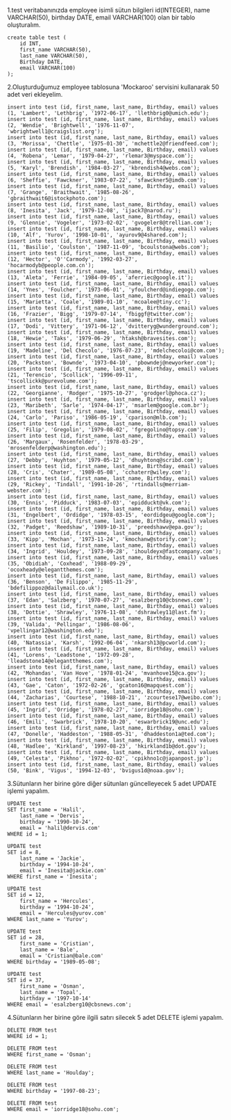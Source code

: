 1.test veritabanınızda employee isimli sütun bilgileri id(INTEGER), name VARCHAR(50), birthday DATE, email VARCHAR(100) olan bir tablo oluşturalım.

    create table test (
	    id INT,
	    first_name VARCHAR(50),
	    last_name VARCHAR(50),
	    Birthday DATE,
	    email VARCHAR(100)
    );

2.Oluşturduğumuz employee tablosuna 'Mockaroo' servisini kullanarak 50 adet veri ekleyelim.

    insert into test (id, first_name, last_name, Birthday, email) values (1, 'Lambert', 'Lethbrig', '1972-06-17', 'llethbrig0@umich.edu');
    insert into test (id, first_name, last_name, Birthday, email) values (2, 'Wendie', 'Brightwell', '1976-11-07', 'wbrightwell1@craigslist.org');
    insert into test (id, first_name, last_name, Birthday, email) values (3, 'Morissa', 'Chettle', '1975-01-30', 'mchettle2@friendfeed.com');
    insert into test (id, first_name, last_name, Birthday, email) values (4, 'Robena', 'Lemar', '1979-04-27', 'rlemar3@myspace.com');
    insert into test (id, first_name, last_name, Birthday, email) values (5, 'Karyl', 'Brendish', '1984-03-27', 'kbrendish4@webs.com');
    insert into test (id, first_name, last_name, Birthday, email) values (6, 'Sheffie', 'Fawckner', '1983-07-22', 'sfawckner5@imdb.com');
    insert into test (id, first_name, last_name, Birthday, email) values (7, 'Grange', 'Braithwait', '1985-08-26', 'gbraithwait6@istockphoto.com');
    insert into test (id, first_name, last_name, Birthday, email) values (8, 'Inesita', 'Jack', '1979-12-08', 'ijack7@narod.ru');
    insert into test (id, first_name, last_name, Birthday, email) values (9, 'Glennie', 'Vogeler', '1973-02-02', 'gvogeler8@trellian.com');
    insert into test (id, first_name, last_name, Birthday, email) values (10, 'Alf', 'Yurov', '1998-10-01', 'ayurov9@4shared.com');
    insert into test (id, first_name, last_name, Birthday, email) values (11, 'Basilio', 'Coulston', '1987-11-09', 'bcoulstona@webs.com');
    insert into test (id, first_name, last_name, Birthday, email) values (12, 'Hector', 'O''Carmody', '1992-03-27', 'hocarmodyb@people.com.cn');
    insert into test (id, first_name, last_name, Birthday, email) values (13, 'Aleta', 'Ferrie', '1984-09-05', 'aferriec@google.it');
    insert into test (id, first_name, last_name, Birthday, email) values (14, 'Ynes', 'Foulcher', '1973-06-01', 'yfoulcherd@indiegogo.com');
    insert into test (id, first_name, last_name, Birthday, email) values (15, 'Marietta', 'Coale', '1989-01-10', 'mcoalee@tiny.cc');
    insert into test (id, first_name, last_name, Birthday, email) values (16, 'Frazier', 'Bigg', '1979-07-14', 'fbiggf@twitter.com');
    insert into test (id, first_name, last_name, Birthday, email) values (17, 'Dodi', 'Vittery', '1971-06-12', 'dvitteryg@wunderground.com');
    insert into test (id, first_name, last_name, Birthday, email) values (18, 'Hewie', 'Taks', '1979-06-29', 'htaksh@bravesites.com');
    insert into test (id, first_name, last_name, Birthday, email) values (19, 'Madeline', 'Del Checolo', '1976-07-23', 'mdelchecoloi@com.com');
    insert into test (id, first_name, last_name, Birthday, email) values (20, 'Packston', 'Bownde', '1973-04-10', 'pbowndej@newyorker.com');
    insert into test (id, first_name, last_name, Birthday, email) values (21, 'Terencio', 'Scollick', '1996-09-11', 'tscollickk@purevolume.com');
    insert into test (id, first_name, last_name, Birthday, email) values (22, 'Georgianne', 'Rodger', '1975-10-27', 'grodgerl@phoca.cz');
    insert into test (id, first_name, last_name, Birthday, email) values (23, 'Maribeth', 'Sarle', '1974-04-17', 'msarlem@google.com.br');
    insert into test (id, first_name, last_name, Birthday, email) values (24, 'Carlo', 'Pariso', '1986-05-19', 'cparison@mlb.com');
    insert into test (id, first_name, last_name, Birthday, email) values (25, 'Filip', 'Gregolin', '1979-08-02', 'fgregolino@topsy.com');
    insert into test (id, first_name, last_name, Birthday, email) values (26, 'Margaux', 'Rosenfelder', '1978-03-29', 'mrosenfelderp@washington.edu');
    insert into test (id, first_name, last_name, Birthday, email) values (27, 'Debby', 'Huyhton', '1979-05-12', 'dhuyhtonq@scribd.com');
    insert into test (id, first_name, last_name, Birthday, email) values (28, 'Cris', 'Chater', '1989-05-08', 'cchaterr@wiley.com');
    insert into test (id, first_name, last_name, Birthday, email) values (29, 'Rickey', 'Tindall', '1991-10-26', 'rtindalls@merriam-webster.com');
    insert into test (id, first_name, last_name, Birthday, email) values (30, 'Ennis', 'Pidduck', '1983-07-03', 'epidduckt@vk.com');
    insert into test (id, first_name, last_name, Birthday, email) values (31, 'Engelbert', 'Ordidge', '1978-03-15', 'eordidgeu@google.com');
    insert into test (id, first_name, last_name, Birthday, email) values (32, 'Padget', 'Reedshaw', '1989-10-31', 'preedshawv@epa.gov');
    insert into test (id, first_name, last_name, Birthday, email) values (33, 'Kipp', 'Mochan', '1973-11-24', 'kmochanw@storify.com');
    insert into test (id, first_name, last_name, Birthday, email) values (34, 'Ingrid', 'Houldey', '1973-09-28', 'ihouldeyx@fastcompany.com');
    insert into test (id, first_name, last_name, Birthday, email) values (35, 'Obidiah', 'Coxhead', '1988-09-29', 'ocoxheady@elegantthemes.com');
    insert into test (id, first_name, last_name, Birthday, email) values (36, 'Benson', 'De Filippo', '1985-11-29', 'bdefilippoz@dailymail.co.uk');
    insert into test (id, first_name, last_name, Birthday, email) values (37, 'Edan', 'Salzberg', '1970-07-27', 'esalzberg10@cbsnews.com');
    insert into test (id, first_name, last_name, Birthday, email) values (38, 'Dottie', 'Shrawley', '1976-11-08', 'dshrawley11@last.fm');
    insert into test (id, first_name, last_name, Birthday, email) values (39, 'Valida', 'Pellingar', '1986-08-06', 'vpellingar12@washington.edu');
    insert into test (id, first_name, last_name, Birthday, email) values (40, 'Natassia', 'Karsh', '1992-06-04', 'nkarsh13@pcworld.com');
    insert into test (id, first_name, last_name, Birthday, email) values (41, 'Lorens', 'Leadstone', '1972-09-28', 'lleadstone14@elegantthemes.com');
    insert into test (id, first_name, last_name, Birthday, email) values (42, 'Mohandas', 'Van Hove', '1978-01-24', 'mvanhove15@ca.gov');
    insert into test (id, first_name, last_name, Birthday, email) values (43, 'Gae', 'Caton', '1972-02-26', 'gcaton16@mapquest.com');
    insert into test (id, first_name, last_name, Birthday, email) values (44, 'Zacharias', 'Courtese', '1988-10-21', 'zcourtese17@weibo.com');
    insert into test (id, first_name, last_name, Birthday, email) values (45, 'Ingrid', 'Orridge', '1978-02-27', 'iorridge18@sohu.com');
    insert into test (id, first_name, last_name, Birthday, email) values (46, 'Emili', 'Swarbrick', '1978-10-20', 'eswarbrick19@unc.edu');
    insert into test (id, first_name, last_name, Birthday, email) values (47, 'Donelle', 'Haddeston', '1988-05-31', 'dhaddeston1a@ted.com');
    insert into test (id, first_name, last_name, Birthday, email) values (48, 'Hadlee', 'Kirkland', '1997-08-23', 'hkirkland1b@dot.gov');
    insert into test (id, first_name, last_name, Birthday, email) values (49, 'Celesta', 'Pikhno', '1972-02-02', 'cpikhno1c@japanpost.jp');
    insert into test (id, first_name, last_name, Birthday, email) values (50, 'Bink', 'Vigus', '1994-12-03', 'bvigus1d@noaa.gov');

3.Sütunların her birine göre diğer sütunları güncelleyecek 5 adet UPDATE işlemi yapalım.

    UPDATE test
    SET first_name = 'Halil',
        last_name = 'Dervis',
        birthday = '1990-10-24',
        email = 'halil@dervis.com'
    WHERE id = 1;

    UPDATE test
    SET id = 8,
        last_name = 'Jackie',
        birthday = '1994-10-24',
        email = 'Inesita@jackie.com'
    WHERE first_name = 'Inesita';

    UPDATE test
    SET id = 12,
        first_name = 'Hercules',
        birthday = '1994-10-24',
        email = 'Hercules@yurov.com'
    WHERE last_name = 'Yurov';

    UPDATE test
    SET id = 28,
        first_name = 'Cristian',
        last_name = 'Bale',
        email = 'Cristian@bale.com'
    WHERE birthday = '1989-05-08';

    UPDATE test
    SET id = 37,
        first_name = 'Osman',
        last_name = 'Topal',
        birthday = '1997-10-14'
    WHERE email = 'esalzberg10@cbsnews.com';

4.Sütunların her birine göre ilgili satırı silecek 5 adet DELETE işlemi yapalım.

    DELETE FROM test
    WHERE id = 1;

    DELETE FROM test
    WHERE first_name = 'Osman';

    DELETE FROM test
    WHERE last_name = 'Houlday';

    DELETE FROM test
    WHERE birthday = '1997-08-23';

    DELETE FROM test
    WHERE email = 'iorridge18@sohu.com';